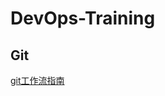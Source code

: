 # DevOps-Training

## Git

[git工作流指南](https://github.com/xirong/my-git/blob/master/git-workflow-tutorial.md)

